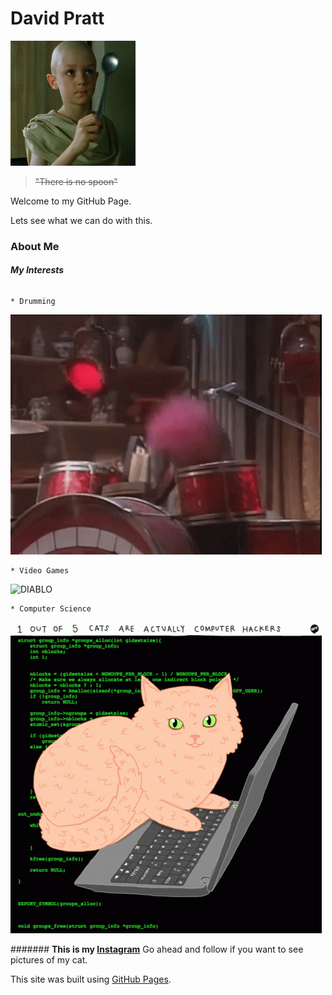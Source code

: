 # **David Pratt**
![Spoon Boy](/docs/assets/Spoon_boy.png)
> ~~"There is no spoon"~~

Welcome to my GitHub Page. 

Lets see what we can do with this.

### About Me
######  **My Interests**
  
    * Drumming 
   ![METAL](/docs/assets/muppet-family-christmas-muppets.gif)
    
    * Video Games
   ![DIABLO](/docs/assets/diablo-ii-remaster-resurrected.gif)
    
    * Computer Science
   ![HACKER CATS](/docs/assets/cats-computer.gif)

####### **This is my [Instagram](https://www.instagram.com/accidentalretox/)**
  Go ahead and follow if you want to see pictures of my cat.

This site was built using [GitHub Pages](https://pages.github.com/).
